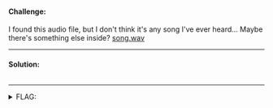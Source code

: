 #### Challenge:

I found this audio file, but I don't think it's any song I've ever heard... Maybe there's something else inside? [song.wav](./song.wav ":ignore")

---

#### Solution:

```bash

```

---

<details><summary>FLAG:</summary>

```

```

</details>
<br/>
